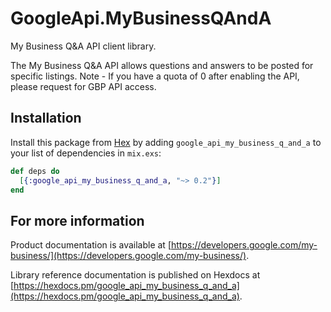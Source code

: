 # GoogleApi.MyBusinessQAndA

My Business Q&A API client library.

The My Business Q&A API allows questions and answers to be posted for specific listings. Note - If you have a quota of 0 after enabling the API, please request for GBP API access.

## Installation

Install this package from [Hex](https://hex.pm) by adding
`google_api_my_business_q_and_a` to your list of dependencies in `mix.exs`:

```elixir
def deps do
  [{:google_api_my_business_q_and_a, "~> 0.2"}]
end
```

## For more information

Product documentation is available at [https://developers.google.com/my-business/](https://developers.google.com/my-business/).

Library reference documentation is published on Hexdocs at
[https://hexdocs.pm/google_api_my_business_q_and_a](https://hexdocs.pm/google_api_my_business_q_and_a).
